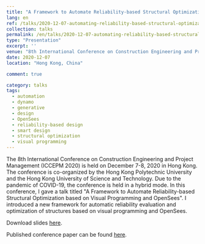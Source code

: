 ```yaml
---
title: "A Framework to Automate Reliability-based Structural Optimization based on Visual Programming and OpenSees"
lang: en
ref: /talks/2020-12-07-automating-reliability-based-structural-optimization-based-on-visual-programming
collection: talks
permalink: /en/talks/2020-12-07-automating-reliability-based-structural-optimization-based-on-visual-programming
type: "Presentation"
excerpt: ''
venue: "8th International Conference on Construction Engineering and Project Management (ICCEPM 2020)"
date: 2020-12-07
location: "Hong Kong, China"

comment: true

category: talks
tags: 
  - automation
  - dynamo
  - generative
  - design
  - OpenSees
  - reliability-based design
  - smart design
  - structural optimization
  - visual programming
---
```


The 8th International Conference on Construction Engineering and Project Management (ICCEPM 2020) is held on December 7-8, 2020 in Hong  Kong. The conference is co-organized by the Hong Kong Polytechnic University and the Hong Kong University of Science and Technology. Due to the pandemic of COVID-19, the conference is held in a hybrid mode. In this conference, I gave a talk titled "A Framework to Automate Reliability-based Structural Optimization based on Visual Programming and OpenSees". I introduced a new framework for automatic reliability evaluation and optimization of structures based on visual programming and OpenSees.

Download slides [here]({{site.baseurl}}/files/2020-12-07-automating-reliability-based-structural-optimization-based-on-visual-programming-slides.pdf).

Published conference paper can be found [here]({{site.baseurl}}/en/publications/2020-12-07-automating-reliability-based-structural-optimization-based-on-visual-programming).
